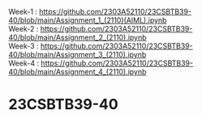 Week-1 : https://github.com/2303A52110/23CSBTB39-40/blob/main/Assignment_1_(2110)(AIML).ipynb                  
Week-2 : https://github.com/2303A52110/23CSBTB39-40/blob/main/Assignment_2_(2110).ipynb                         
Week-3 : https://github.com/2303A52110/23CSBTB39-40/blob/main/Assignment_3_(2110).ipynb                          
Week-4 : https://github.com/2303A52110/23CSBTB39-40/blob/main/Assignment_4_(2110).ipynb                       
# 23CSBTB39-40

